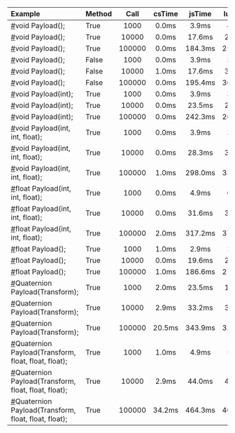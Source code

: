 | Example   |  Method   | Call      | csTime    | jsTime    | luaTime   | csResult  | jsResult  | luaResult |
| :----     |  :----    | :----:    | :----:    | :----:    | :----:    | :----:    | :----:    | :----:    |
| [#](./Assets/CScripts/Examples/Example1.cs)void Payload();       | True       | 1000       | 0.0ms       | 3.9ms       | 4.9ms       | `null`       | `null`       | `null`       |
| [#](./Assets/CScripts/Examples/Example1.cs)void Payload();       | True       | 10000       | 0.0ms       | 17.6ms       | 23.5ms       | `null`       | `null`       | `null`       |
| [#](./Assets/CScripts/Examples/Example1.cs)void Payload();       | True       | 100000       | 0.0ms       | 184.3ms       | 251.1ms       | `null`       | `null`       | `null`       |
| [#](./Assets/CScripts/Examples/Example1.cs)void Payload();       | False       | 1000       | 0.0ms       | 3.9ms       | 3.9ms       | `null`       | `null`       | `null`       |
| [#](./Assets/CScripts/Examples/Example1.cs)void Payload();       | False       | 10000       | 1.0ms       | 17.6ms       | 33.2ms       | `null`       | `null`       | `null`       |
| [#](./Assets/CScripts/Examples/Example1.cs)void Payload();       | False       | 100000       | 0.0ms       | 195.4ms       | 363.5ms       | `null`       | `null`       | `null`       |
| [#](./Assets/CScripts/Examples/Example1.cs)void Payload(int);       | True       | 1000       | 0.0ms       | 3.9ms       | 3.9ms       | `null`       | `null`       | `null`       |
| [#](./Assets/CScripts/Examples/Example1.cs)void Payload(int);       | True       | 10000       | 0.0ms       | 23.5ms       | 28.3ms       | `null`       | `null`       | `null`       |
| [#](./Assets/CScripts/Examples/Example1.cs)void Payload(int);       | True       | 100000       | 0.0ms       | 242.3ms       | 262.9ms       | `null`       | `null`       | `null`       |
| [#](./Assets/CScripts/Examples/Example1.cs)void Payload(int, int, float);       | True       | 1000       | 0.0ms       | 3.9ms       | 3.9ms       | `null`       | `null`       | `null`       |
| [#](./Assets/CScripts/Examples/Example1.cs)void Payload(int, int, float);       | True       | 10000       | 0.0ms       | 28.3ms       | 33.2ms       | `null`       | `null`       | `null`       |
| [#](./Assets/CScripts/Examples/Example1.cs)void Payload(int, int, float);       | True       | 100000       | 1.0ms       | 298.0ms       | 330.3ms       | `null`       | `null`       | `null`       |
| [#](./Assets/CScripts/Examples/Example1.cs)float Payload(int, int, float);       | True       | 1000       | 0.0ms       | 4.9ms       | 6.8ms       | 1501500       | 1501500       | 1501500       |
| [#](./Assets/CScripts/Examples/Example1.cs)float Payload(int, int, float);       | True       | 10000       | 0.0ms       | 31.6ms       | 39.2ms       | 1.500183E+08       | 1.50015E+08       | 150015000       |
| [#](./Assets/CScripts/Examples/Example1.cs)float Payload(int, int, float);       | True       | 100000       | 2.0ms       | 317.2ms       | 379.7ms       | 1.500022E+10       | 1.500015E+10       | 15000150000       |
| [#](./Assets/CScripts/Examples/Example1.cs)float Payload();       | True       | 1000       | 1.0ms       | 2.9ms       | 2.9ms       | 6000       | 6000       | 6000       |
| [#](./Assets/CScripts/Examples/Example1.cs)float Payload();       | True       | 10000       | 0.0ms       | 19.6ms       | 26.4ms       | 60000       | 60000       | 60000       |
| [#](./Assets/CScripts/Examples/Example1.cs)float Payload();       | True       | 100000       | 1.0ms       | 186.6ms       | 271.6ms       | 600000       | 600000       | 600000       |
| [#](./Assets/CScripts/Examples/Example1.cs)Quaternion Payload(Transform);       | True       | 1000       | 2.0ms       | 23.5ms       | 12.7ms       | (0.3, 0.3, 0.3, -0.8)       | (0.3, 0.3, 0.3, -0.8)       | `null`       |
| [#](./Assets/CScripts/Examples/Example1.cs)Quaternion Payload(Transform);       | True       | 10000       | 2.9ms       | 33.2ms       | 33.2ms       | (-0.1, -0.1, -0.1, 1.0)       | (-0.1, -0.1, -0.1, 1.0)       | `null`       |
| [#](./Assets/CScripts/Examples/Example1.cs)Quaternion Payload(Transform);       | True       | 100000       | 20.5ms       | 343.9ms       | 322.2ms       | (-0.5, -0.4, -0.4, 0.6)       | (-0.5, -0.4, -0.4, 0.6)       | `null`       |
| [#](./Assets/CScripts/Examples/Example1.cs)Quaternion Payload(Transform, float, float, float);       | True       | 1000       | 1.0ms       | 4.9ms       | 5.9ms       | (-0.4, -0.5, -0.7, -0.2)       | (-0.4, -0.5, -0.7, -0.2)       | (-0.4, -0.5, -0.7, -0.2)       |
| [#](./Assets/CScripts/Examples/Example1.cs)Quaternion Payload(Transform, float, float, float);       | True       | 10000       | 2.9ms       | 44.0ms       | 40.1ms       | (0.4, 0.5, 0.7, 0.0)       | (0.4, 0.5, 0.7, 0.0)       | (0.4, 0.5, 0.7, 0.0)       |
| [#](./Assets/CScripts/Examples/Example1.cs)Quaternion Payload(Transform, float, float, float);       | True       | 100000       | 34.2ms       | 464.3ms       | 403.9ms       | (-0.1, -0.1, -0.2, -1.0)       | (-0.1, -0.1, -0.2, -1.0)       | (-0.1, -0.1, -0.2, -1.0)       |
